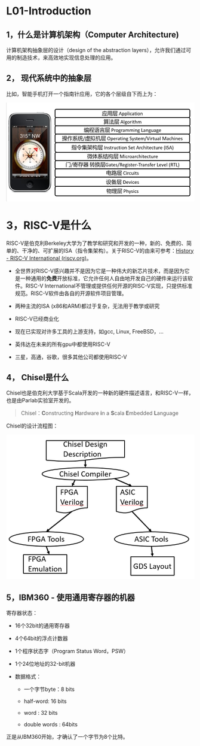 ## 

# L01-Introduction

## 1，什么是计算机架构（Computer Architecture)

计算机架构抽象层的设计（design of the abstraction layers），允许我们通过可用的制造技术，来高效地实现信息处理的应用。

## 2， 现代系统中的抽象层

比如，智能手机打开一个指南针应用，它的各个层级自下而上为：

![](assets/2022-05-28-19-43-24-image.png)

# 3，RISC-V是什么

RISC-V是伯克利Berkeley大学为了教学和研究和开发的一种，新的、免费的、简单的、干净的、可扩展的ISA（指令集架构）。关于RISC-V的由来可参考：[History - RISC-V International (riscv.org)](https://riscv.org/about/history/)。

- 全世界对RISC-V感兴趣并不是因为它是一种伟大的新芯片技术，而是因为它是一种通用的**免费**开放标准，它允许任何人自由地开发自己的硬件来运行该软件。RISC-V International不管理或提供任何开源的RISC-V实现，只提供标准规范。RISC-V软件由各自的开源软件项目管理。

- 两种主流的ISA (x86和ARM)都过于复杂，无法用于教学或研究

- RISC-V已经商业化

- 现在已实现对许多工具的上游支持，如gcc, Linux, FreeBSD，…

- 英伟达在未来的所有gpu中都使用RISC-V

- 三星，高通，谷歌，很多其他公司都使用RISC-V

## 4， Chisel是什么

Chisel也是伯克利大学基于Scala开发的一种新的硬件描述语言，和RISC-V一样，也是由Parlab实验室开发的。

>  Chisel：**C**onstructing **H**ardware **i**n a **S**cala **E**mbedded **L**anguage

Chisel的设计流程图：

![](assets/2022-05-28-20-45-17-image.png)

## 5，IBM360 - 使用通用寄存器的机器

寄存器状态：

- 16个32bit的通用寄存器

- 4个64bit的浮点计数器

- 1个程序状态字（Program Status Word，PSW）

- 1个24位地址的32-bit机器

- 数据格式：
  
  - 一个字节byte：8 bits
  
  - half-word: 16 bits
  
  - word : 32 bits
  
  - double words : 64bits

正是从IBM360开始，才确认了一个字节为8个比特。

